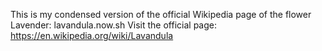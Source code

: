 This is my condensed version of the official Wikipedia page of the flower Lavender: lavandula.now.sh
Visit the official page: https://en.wikipedia.org/wiki/Lavandula
